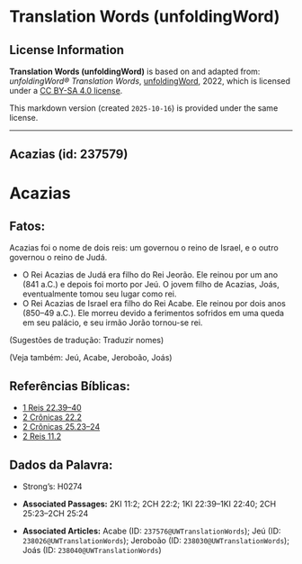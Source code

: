 # Translation Words (unfoldingWord)

## License Information

**Translation Words (unfoldingWord)** is based on and adapted from: _unfoldingWord® Translation Words_, [unfoldingWord](https://unfoldingword.org/utw), 2022, which is licensed under a [CC BY-SA 4.0 license](https://creativecommons.org/licenses/by-sa/4.0/legalcode.en).

This markdown version (created `2025-10-16`) is provided under the same license.



--------------------------------

## Acazias (id: 237579)

Acazias
=======

Fatos:
------

Acazias foi o nome de dois reis: um governou o reino de Israel, e o outro governou o reino de Judá.

* O Rei Acazias de Judá era filho do Rei Jeorão. Ele reinou por um ano (841 a.C.) e depois foi morto por Jeú. O jovem filho de Acazias, Joás, eventualmente tomou seu lugar como rei.
* O Rei Acazias de Israel era filho do Rei Acabe. Ele reinou por dois anos (850–49 a.C.). Ele morreu devido a ferimentos sofridos em uma queda em seu palácio, e seu irmão Jorão tornou\-se rei.

(Sugestões de tradução: Traduzir nomes)

(Veja também: Jeú, Acabe, Jeroboão, Joás)

Referências Bíblicas:
---------------------

* [1 Reis 22\.39–40](https://ref.ly/1Kgs22:39-1Kgs22:40)
* [2 Crônicas 22\.2](https://ref.ly/2Chr22:2)
* [2 Crônicas 25\.23–24](https://ref.ly/2Chr25:23-2Chr25:24)
* [2 Reis 11\.2](https://ref.ly/2Kgs11:2)

Dados da Palavra:
-----------------

* Strong’s: H0274

* **Associated Passages:** 2KI 11:2; 2CH 22:2; 1KI 22:39–1KI 22:40; 2CH 25:23–2CH 25:24
* **Associated Articles:** Acabe (ID: `237576@UWTranslationWords`); Jeú (ID: `238026@UWTranslationWords`); Jeroboão (ID: `238030@UWTranslationWords`); Joás (ID: `238040@UWTranslationWords`)

